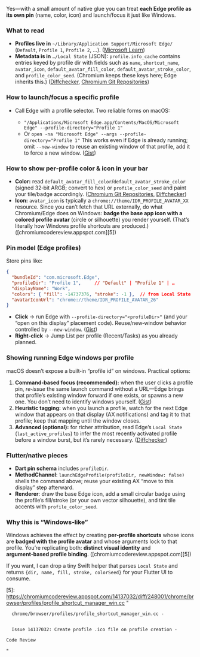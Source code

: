 Yes—with a small amount of native glue you can treat **each Edge profile as its own pin** (name, color, icon) and launch/focus it just like Windows.

### What to read

* **Profiles live in** `~/Library/Application Support/Microsoft Edge/` (`Default`, `Profile 1`, `Profile 2`, …). ([Microsoft Learn][1])
* **Metadata is in** `…/Local State` (JSON): `profile.info_cache` contains entries keyed by profile dir with fields such as `name`, `shortcut_name`, `avatar_icon`, `default_avatar_fill_color`, `default_avatar_stroke_color`, and `profile_color_seed`. (Chromium keeps these keys here; Edge inherits this.) ([Diffchecker][2], [Chromium Git Repositories][3])

### How to launch/focus a specific profile

* Call Edge with a profile selector. Two reliable forms on macOS:

  * `"/Applications/Microsoft Edge.app/Contents/MacOS/Microsoft Edge" --profile-directory="Profile 1"`
  * Or `open -na "Microsoft Edge" --args --profile-directory="Profile 1"`
    This works even if Edge is already running; omit `--new-window` to reuse an existing window of that profile, add it to force a new window. ([Gist][4])

### How to show per‑profile color & icon in your bar

* **Color:** read `default_avatar_fill_color`/`default_avatar_stroke_color` (signed 32‑bit ARGB; convert to hex) or `profile_color_seed` and paint your tile/badge accordingly. ([Chromium Git Repositories][3], [Diffchecker][2])
* **Icon:** `avatar_icon` is typically a `chrome://theme/IDR_PROFILE_AVATAR_XX` resource. Since you can’t fetch that URL externally, do what Chromium/Edge does on Windows: **badge the base app icon with a colored profile avatar** (circle or silhouette) you render yourself. (That’s literally how Windows profile shortcuts are produced.) ([chromiumcodereview.appspot.com][5])

### Pin model (Edge profiles)

Store pins like:

```json
{
  "bundleId": "com.microsoft.Edge",
  "profileDir": "Profile 1",     // "Default" | "Profile 1" | …
  "displayName": "Work",
  "colors": { "fill": -14737376, "stroke": -1 },  // from Local State
  "avatarIconUrl": "chrome://theme/IDR_PROFILE_AVATAR_26"
}
```

* **Click** → run Edge with `--profile-directory="<profileDir>"` (and your “open on this display” placement code). Reuse/new‑window behavior controlled by `--new-window`. ([Gist][4])
* **Right‑click** → Jump List per profile (Recent/Tasks) as you already planned.

### Showing running Edge windows per profile

macOS doesn’t expose a built‑in “profile id” on windows. Practical options:

1. **Command‑based focus (recommended):** when the user clicks a profile pin, *re‑issue* the same launch command without a URL—Edge brings that profile’s existing window forward if one exists, or spawns a new one. You don’t need to identify windows yourself. ([Gist][4])
2. **Heuristic tagging:** when you launch a profile, watch for the next Edge window that appears on that display (AX notifications) and tag it to that profile; keep that mapping until the window closes.
3. **Advanced (optional):** for richer attribution, read Edge’s `Local State` (`last_active_profiles`) to infer the most recently activated profile before a window burst, but it’s rarely necessary. ([Diffchecker][2])

### Flutter/native pieces

* **Dart pin schema** includes `profileDir`.
* **MethodChannel**: `launchEdgeProfile(profileDir, newWindow: false)` shells the command above; reuse your existing AX “move to this display” step afterward.
* **Renderer**: draw the base Edge icon, add a small circular badge using the profile’s fill/stroke (or your own vector silhouette), and tint tile accents with `profile_color_seed`.

### Why this is “Windows‑like”

Windows achieves the effect by creating **per‑profile shortcuts** whose icons are **badged with the profile avatar** and whose arguments lock to that profile. You’re replicating both: **distinct visual identity** and **argument‑based profile binding**. ([chromiumcodereview.appspot.com][5])

If you want, I can drop a tiny Swift helper that parses `Local State` and returns `{dir, name, fill, stroke, colorSeed}` for your Flutter UI to consume.

[1]: https://learn.microsoft.com/en-us/answers/questions/2403928/i-cannot-locate-localappdatamicrosoftedgeuser-data?utm_source=chatgpt.com "I cannot locate \"%LocalAppData%\Microsoft\Edge\User ..."
[2]: https://www.diffchecker.com/KB7ORfCU/?utm_source=chatgpt.com "Local State"
[3]: https://chromium.googlesource.com/chromium/src/%2B/lkgr/chrome/browser/profiles/profile_attributes_entry.cc?utm_source=chatgpt.com "chrome/browser/profiles/profile_attributes_entry.cc"
[4]: https://gist.github.com/ciphertxt/bf17716b2ca3c391a998f206abb9f08e "Opens a specific Microsoft Edge profile by name on macOS · GitHub"
[5]: https://chromiumcodereview.appspot.com/14137032/diff/248001/chrome/browser/profiles/profile_shortcut_manager_win.cc "
    
    
      chrome/browser/profiles/profile_shortcut_manager_win.cc -
    
    
      Issue 14137032: Create profile .ico file on profile creation -
    
    Code Review
  "
